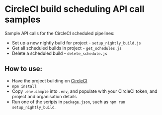 # CircleCI build scheduling API call samples

Sample API calls for the CircleCI scheduled pipelines:

- Set up a new nightly build for project - `setup_nightly_build.js`
- Get all scheduled builds in project - `get_schedules.js`
- Delete a scheduled build - `delete_schedule.js`

## How to use:

- Have the project building on [CircleCI](https://circleci.com)
- `npm install`
- Copy `.env.sample` into `.env`, and populate with your CircleCI token, and project and organisation details
- Run one of the scripts in `package.json`, such as `npm run setup_nightly_build`. 

